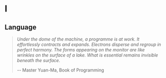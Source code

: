# I
## Language

> *Under the dome of the machine, a programme is at work.*
> *It effortlessly contracts and expands.*
> *Electrons disperse and regroup in perfect harmony.*
> *The forms appearing on the monitor are like wrinkles on the surface of a lake.*
> *What is essential remains invisible beneath the surface.*
>
> -- Master Yuan-Ma, Book of Programming